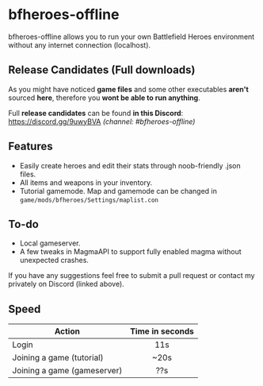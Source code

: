 # bfheroes-offline
bfheroes-offline allows you to run your own Battlefield Heroes environment without any internet connection (localhost).

## Release Candidates (Full downloads)
As you might have noticed **game files** and some other executables **aren't** sourced **here**, therefore you **wont be able to run anything**.

Full **release candidates** can be found **in this Discord**: https://discord.gg/9uwyBVA *(channel: #bfheroes-offline)*

## Features
* Easily create heroes and edit their stats through noob-friendly .json files.
* All items and weapons in your inventory.
* Tutorial gamemode. Map and gamemode can be changed in `game/mods/bfheroes/Settings/maplist.con`

## To-do
* Local gameserver.
* A few tweaks in MagmaAPI to support fully enabled magma without unexpected crashes.

If you have any suggestions feel free to submit a pull request or contact my privately on Discord (linked above).

## Speed

| Action        | Time in seconds |
| ------------- |:---------------:|
| Login         | 11s             |
| Joining a game (tutorial)| ~20s             |
| Joining a game (gameserver)| ??s             |
